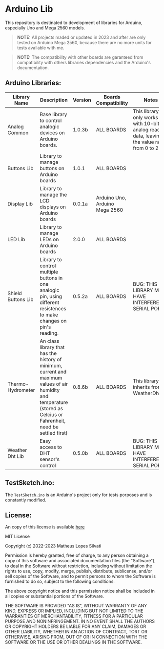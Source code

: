 # Arduino Lib

This repository is destinated to development of libraries for Arduino, especially Uno and Mega 2560 models.

> **NOTE:** All projects maded or updated in 2023 and after are only tested on Arduino Mega 2560, because there are no more units for tests available with me.

> **NOTE:** The compatibility with other boards are garanteed from compatibility with others libraries dependencies and the Arduino's documentation.

## Arduino Libraries:

| Library Name | Description | Version | Boards Compatibility | Notes |
| ------------ | ----------- | ------- | -------------------- | ----- |
| Analog Common | Base library to control analogic devices on Arduino boards. | 1.0.3b | ALL BOARDS | This library only works with 10-bits analog reading data, leaving the value range from 0 to 255. 
| Buttons Lib | Library to manage buttons on Arduino boards | 1.0.1 | ALL BOARDS |
| Display Lib | Library to manage the LCD displays on Arduino boards | 0.0.1a | Arduino Uno, Arduino Mega 2560 |
| LED Lib | Library to manage LEDs on Arduino boards | 2.0.0 | ALL BOARDS |
| Shield Buttons Lib | Library to control multiple buttons in one analogic pin, using different resistences to make changes on pin's reading. | 0.5.2a | ALL BOARDS | BUG: THIS LIBRARY MAY HAVE INTERFERE ON SERIAL PORTS |
| Thermo-Hydrometer | An class library that has the history of minimum, current and maximum values of air humidity and temperature (stored as Celcius or Fahrenheit, need be settled first) | 0.8.6b | ALL BOARDS | This library is inherits from WeatherDhtLib. |
| Weather Dht Lib | Easy access to DHT sensor's control | 0.5.0b | ALL BOARDS | BUG: THIS LIBRARY MAY HAVE INTERFERE ON SERIAL PORTS |

## TestSketch.ino:

The `TestSketch.ino` is an Arduino's project only for tests porposes and is constantly modified.

## License:

An copy of this license is available [here](./LICENSE.txt)

MIT License

Copyright (c) 2022-2023 Matheus Lopes Silvati

Permission is hereby granted, free of charge, to any person obtaining a copy
of this software and associated documentation files (the "Software"), to deal
in the Software without restriction, including without limitation the rights
to use, copy, modify, merge, publish, distribute, sublicense, and/or sell
copies of the Software, and to permit persons to whom the Software is
furnished to do so, subject to the following conditions:

The above copyright notice and this permission notice shall be included in all
copies or substantial portions of the Software.

THE SOFTWARE IS PROVIDED "AS IS", WITHOUT WARRANTY OF ANY KIND, EXPRESS OR
IMPLIED, INCLUDING BUT NOT LIMITED TO THE WARRANTIES OF MERCHANTABILITY,
FITNESS FOR A PARTICULAR PURPOSE AND NONINFRINGEMENT. IN NO EVENT SHALL THE
AUTHORS OR COPYRIGHT HOLDERS BE LIABLE FOR ANY CLAIM, DAMAGES OR OTHER
LIABILITY, WHETHER IN AN ACTION OF CONTRACT, TORT OR OTHERWISE, ARISING FROM,
OUT OF OR IN CONNECTION WITH THE SOFTWARE OR THE USE OR OTHER DEALINGS IN THE
SOFTWARE.